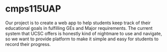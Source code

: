 # cmps115UAP
Our project is to create a web app to help students keep track of their educational goals in fulfilling GEs and Major requirements. The current system that UCSC offers is honestly kind of nightmare to use and navigate, so we want to provide platform to make it simple and easy for students to record their progress.

